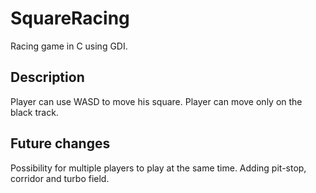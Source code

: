 # SquareRacing

Racing game in C using GDI.

## Description
Player can use WASD to move his square. Player can move only on the black track.

## Future changes
Possibility for multiple players to play at the same time. Adding pit-stop, corridor and turbo field.

